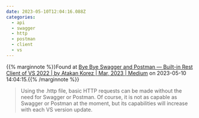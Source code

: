 ```yaml
---
date: 2023-05-10T12:04:16.088Z
categories:
  - api
  - swagger
  - http
  - postman
  - client
  - vs
---
```

{{% marginnote %}}Found at [Bye Bye Swagger and Postman — Built-in Rest Client of VS 2022 | by Atakan Korez | Mar, 2023 | Medium](https://medium.com/@atakankorez/bye-bye-swagger-and-postman-built-in-rest-client-for-vs-2022-9be7df9322e9) on 2023-05-10 14:04:15.{{% /marginnote %}}

> Using the .http file, basic HTTP requests can be made without the need for Swagger or Postman. Of course, it is not as capable as Swagger or Postman at the moment, but its capabilities will increase with each VS version update.

